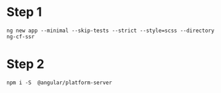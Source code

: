 # Step 1 
```
ng new app --minimal --skip-tests --strict --style=scss --directory ng-cf-ssr
```

# Step 2
```
npm i -S  @angular/platform-server
```
